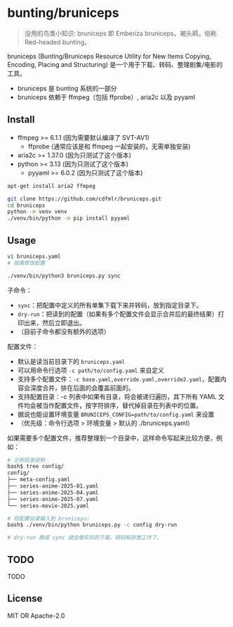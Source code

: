 # bunting/bruniceps

> 没用的鸟类小知识: bruniceps 即 Emberiza bruniceps，褐头鹀，俗称 Red-headed bunting。

bruniceps (Bunting/Bruniceps Resource Utility for New Items Copying, Encoding, Placing and Structuring) 是一个用于下载、转码、整理剧集/电影的工具。

- bruniceps 是 bunting 系统的一部分
- bruniceps 依赖于 ffmpeg（包括 ffprobe）, aria2c 以及 pyyaml

## Install

- ffmpeg >= 6.1.1 (因为需要默认编译了 SVT-AV1)
  - ffprobe (通常应该是和 ffmpeg 一起安装的，无需单独安装)
- aria2c >= 1.37.0 (因为只测试了这个版本)
- python >= 3.13 (因为只测试了这个版本)
   - pyyaml >= 6.0.2 (因为只测试了这个版本)

```bash
apt-get install aria2 ffmpeg

git clone https://github.com/cdfmlr/bruniceps.git
cd bruniceps
python -m venv venv
./venv/bin/python -m pip install pyyaml
```

## Usage

```bash
vi bruniceps.yaml
# 按需修改配置

./venv/bin/python3 bruniceps.py sync
```

子命令：

- `sync`：把配置中定义的所有单集下载下来并转码，放到指定目录下。
- `dry-run`：把读到的配置（如果有多个配置文件会显示合并后的最终结果）打印出来，然后立即退出。
- （目前子命令都没有额外的选项）

配置文件：

- 默认是读当前目录下的 `bruniceps.yaml`
- 可以用命令行选项 `-c path/to/config.yaml` 来自定义
- 支持多个配置文件：`-c base.yaml,override.yaml,override2.yaml`，配置内容会深度合并，排在后面的会覆盖前面的。
- 支持配置目录：-c 列表中如果有目录，将会被递归遍历，其下所有 YAML 文件均会被当作配置文件，按字符排序，替代掉目录在列表中的位置。
- 据说也能设置环境变量 `BRUNICEPS_CONFIG=path/to/config.yaml` 来设置
- （优先级：命令行选项 > 环境变量 > 默认的 ./bruniceps.yaml）

如果需要多个配置文件，推荐整理到一个目录中，这样命令写起来比较方便，例如：

```bash
# 示例目录结构
bash$ tree config/
config/
├── meta-config.yaml
├── series-anime-2025-01.yaml
├── series-anime-2025-04.yaml
├── series-anime-2025-07.yaml
└── series-movie-2025.yaml

# 将配置目录输入到 bruniceps:
bash$ ./venv/bin/python bruniceps.py -c config dry-run

# dry-run 换成 sync 就会做实际的下载、转码和存放工作了。
```

## TODO

TODO

## License

MIT OR Apache-2.0

